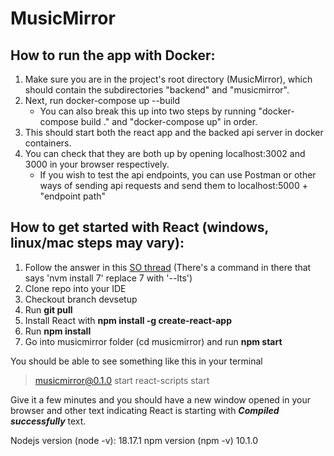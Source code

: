 # MusicMirror

## How to run the app with Docker:
1. Make sure you are in the project's root directory (MusicMirror), which should contain the subdirectories "backend" and "musicmirror".
2. Next, run docker-compose up --build
   - You can also break this up into two steps by running "docker-compose build ." and "docker-compose up" in order.
3. This should start both the react app and the backed api server in docker containers.
4. You can check that they are both up by opening localhost:3002 and 3000 in your browser respectively.
   - If you wish to test the api endpoints, you can use Postman or other ways of sending api requests and send them to localhost:5000 + "endpoint path"

## How to get started with React (windows, linux/mac steps may vary):

1. Follow the answer in this [SO thread](https://stackoverflow.com/questions/41524903/why-is-npm-install-really-slow) (There's a command in there that says 'nvm install 7' replace 7 with '--lts')
3. Clone repo into your IDE
3. Checkout branch devsetup
4. Run **git pull**
5. Install React with **npm install -g create-react-app**
6. Run **npm install**
7. Go into musicmirror folder (cd musicmirror) and run **npm start**

You should be able to see something like this in your terminal 
> musicmirror@0.1.0 start
> react-scripts start

Give it a few minutes and you should have a new window opened in your browser and other text indicating React is starting with ***Compiled successfully*** text.

Nodejs version (node -v): 18.17.1
npm version (npm -v) 10.1.0
